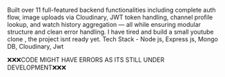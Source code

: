 Built over 11 full-featured backend functionalities including complete auth flow, image uploads via Cloudinary, JWT token handling, channel profile lookup, and watch history aggregation — all while ensuring modular structure and clean error handling.
I have tired and build a small youtube clone , the project isnt ready yet.
Tech Stack - Node js, Express js, Mongo DB, Cloudinary, Jwt 

❌❌❌CODE MIGHT HAVE ERRORS AS ITS STILL UNDER DEVELOPMENT❌❌❌
